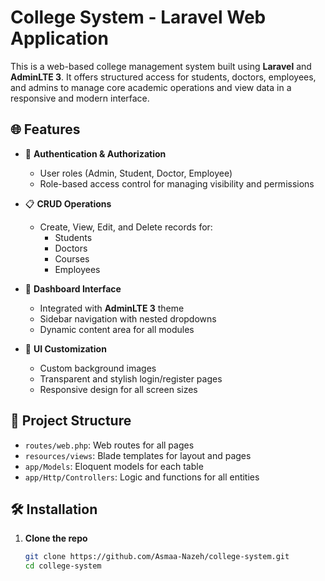 # College System - Laravel Web Application

This is a web-based college management system built using **Laravel** and **AdminLTE 3**. It offers structured access for students, doctors, employees, and admins to manage core academic operations and view data in a responsive and modern interface.

## 🌐 Features

- 🔐 **Authentication & Authorization**
  - User roles (Admin, Student, Doctor, Employee)
  - Role-based access control for managing visibility and permissions

- 📋 **CRUD Operations**
  - Create, View, Edit, and Delete records for:
    - Students
    - Doctors
    - Courses
    - Employees

- 🧭 **Dashboard Interface**
  - Integrated with **AdminLTE 3** theme
  - Sidebar navigation with nested dropdowns
  - Dynamic content area for all modules

- 🎨 **UI Customization**
  - Custom background images
  - Transparent and stylish login/register pages
  - Responsive design for all screen sizes

## 📂 Project Structure

- `routes/web.php`: Web routes for all pages
- `resources/views`: Blade templates for layout and pages
- `app/Models`: Eloquent models for each table
- `app/Http/Controllers`: Logic and functions for all entities

## 🛠️ Installation

1. **Clone the repo**
   ```bash
   git clone https://github.com/Asmaa-Nazeh/college-system.git
   cd college-system
